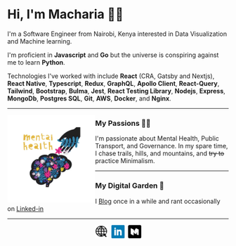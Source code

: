 # Hi, I'm Macharia 👋🏾

I'm a Software Engineer from Nairobi, Kenya interested in Data Visualization and Machine learning.

I'm proficient in **Javascript** and **Go** but the universe is conspiring against me to learn **Python**.

Technologies I've worked with include **React** (CRA, Gatsby and Nextjs), **React Native**, **Typescript**, **Redux**, **GraphQL**, **Apollo Client**, **React-Query**, **Tailwind**, **Bootstrap**, **Bulma**, **Jest**, **React Testing Library**, **Nodejs**, **Express**, **MongoDb**, **Postgres SQL**, **Git**, **AWS**, **Docker**, and **Nginx**.

---

 <p>
  <img width="200" height="200" align='left' src="mental_health.png" alt="A picture of a brain written mental health ">
</p>

### My Passions 💪🏿

I'm passionate about Mental Health, Public Transport, and Governance. In my spare time, I chase trails, hills, and mountains, and ~~try to~~ practice Minimalism.

---

### My Digital Garden 🌱

I [Blog](https://muguku.medium.com/) once in a while and rant occasionally on [Linked-in](https://www.linkedin.com/in/machariamuguku/)

---

<p align='center'>
<a href="http://www.muguku.co.ke/"><img height="30" width="30" src="www.jpg" alt="www icon"></a>&nbsp;&nbsp;<a href="https://www.linkedin.com/in/machariamuguku/"><img height="30" width="30" src="linkedin.png" alt="linkedin icon"></a>&nbsp;&nbsp;<a href="https://muguku.medium.com/"><img height="30" width="30" src="medium.png" alt="medium icon"></a>
</p>
